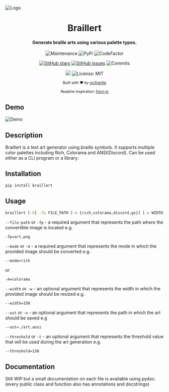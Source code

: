 ![Logo](https://media.discordapp.net/attachments/955362477137362954/989621188630282290/unknown.png?width=1440&height=255)

<div align="center">
  
  # Braillert
  
  <h4>
    Generate braille arts using various palette types.
  </h4>
  
  ![Maintenance](https://img.shields.io/maintenance/yes/2022)
  ![PyPi](https://img.shields.io/pypi/v/braillert)
  ![CodeFactor](https://www.codefactor.io/repository/github/ov3rwrite/braillert/badge)
  
  [![GitHub stars](https://badgen.net/github/stars/ov3rwrite/braillert)](https://GitHub.com/ov3rwrite/braillert/stargazers/)
  [![GitHub issues](https://badgen.net/github/issues/ov3rwrite/braillert)](https://GitHub.com/ov3rwrite/braillert/issues/)
  ![Commits](https://img.shields.io/github/commit-activity/m/ov3rwrite/braillert)
  
  [![](https://img.shields.io/badge/python-3.8+-blue.svg)](https://www.python.org/downloads/release/python-383/)
  ![License: MIT](https://img.shields.io/github/license/ov3rwrite/braillert)

  <sub>Built with ❤︎ by
  <a href="https://github.com/ov3rwrite">ov3rwrite</a>

  <sub>
  Readme inspiration:
  <a href="https://github.com/miraclx/freyr-js">freyr-js</a>

</div>

## Demo
  
![Demo](https://media.discordapp.net/attachments/955362477137362954/989629016870912030/braillert.gif?width=843&height=655)
  
## Description
  
Braillert is a text art generator using braille symbols. It supports multiple color palettes including Rich, Colorama and ANSI(Discord). Can be used either as a CLI program or a library.

## Installation

```cmd
pip install braillert
```

## Usage
```cmd
braillert [-h] -fp FILE_PATH [-m {rich,colorama,discord,gs}] [-w WIDTH] [-o OUT] [-c CONTRAST] [-t THRESHOLD]
```
`--file-path` or `-fp` - a required argument that represents the path where the convertible image is located e.g.
```
-fp=art.png
```
`--mode` or `-m` - a required argument that represents the mode in which the provided image should be converted e.g.
```
--mode=rich
```
or
```
-m=colorama
```
`--width` or `-w` - an optional argument that represents the width in which the provided image should be resized e.g.
```
--width=150
```
`--out` or `-o` - an optional argument that represents the path in which the art should be saved e.g
```
--out=./art.ansi
```
`--threshold` or `-t` - an optional argument that represents the threshold value that will be used
during the art generation e.g.
```
--threshold=130
```
## Documentation
Still WIP but a small documentation on each file is available using pydoc.
(every public class and function also has annotations and docstrings)

